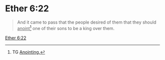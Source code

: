 # Ether 6:22

> And it came to pass that the people desired of them that they should <u>anoint</u>[^a] one of their sons to be a king over them.

[Ether 6:22](https://www.churchofjesuschrist.org/study/scriptures/bofm/ether/6?lang=eng&id=p22#p22)


[^a]: TG [Anointing.](https://www.churchofjesuschrist.org/study/scriptures/tg/anointing?lang=eng)
